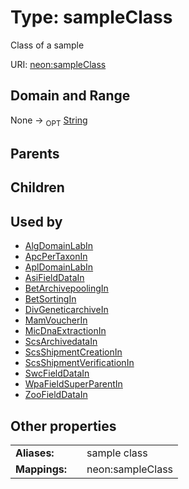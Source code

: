 
# Type: sampleClass


Class of a sample

URI: [neon:sampleClass](https://data.neonscience.org/sampleClass)


## Domain and Range

None ->  <sub>OPT</sub> [String](types/String.md)

## Parents


## Children


## Used by

 * [AlgDomainLabIn](AlgDomainLabIn.md)
 * [ApcPerTaxonIn](ApcPerTaxonIn.md)
 * [AplDomainLabIn](AplDomainLabIn.md)
 * [AsiFieldDataIn](AsiFieldDataIn.md)
 * [BetArchivepoolingIn](BetArchivepoolingIn.md)
 * [BetSortingIn](BetSortingIn.md)
 * [DivGeneticarchiveIn](DivGeneticarchiveIn.md)
 * [MamVoucherIn](MamVoucherIn.md)
 * [MicDnaExtractionIn](MicDnaExtractionIn.md)
 * [ScsArchivedataIn](ScsArchivedataIn.md)
 * [ScsShipmentCreationIn](ScsShipmentCreationIn.md)
 * [ScsShipmentVerificationIn](ScsShipmentVerificationIn.md)
 * [SwcFieldDataIn](SwcFieldDataIn.md)
 * [WpaFieldSuperParentIn](WpaFieldSuperParentIn.md)
 * [ZooFieldDataIn](ZooFieldDataIn.md)

## Other properties

|  |  |  |
| --- | --- | --- |
| **Aliases:** | | sample class |
| **Mappings:** | | neon:sampleClass |

